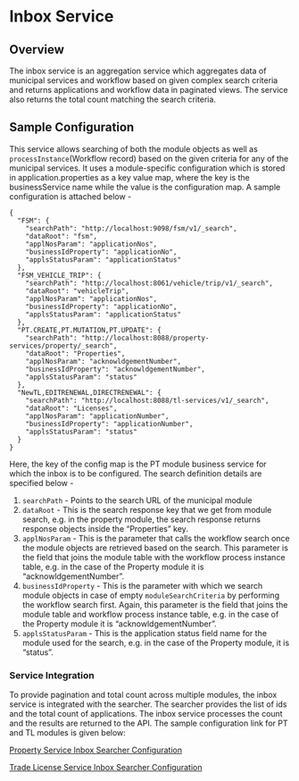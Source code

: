 # Inbox Service

## Overview

The inbox service is an aggregation service which aggregates data of municipal services and workflow based on given complex search criteria and returns applications and workflow data in paginated views. The service also returns the total count matching the search criteria.

## Sample Configuration

This service allows searching of both the module objects as well as `processInstance`(Workflow record) based on the given criteria for any of the municipal services. It uses a module-specific configuration which is stored in application.properties as a key value map, where the key is the businessService name while the value is the configuration map. A sample configuration is attached below -

```
{
  "FSM": {
    "searchPath": "http://localhost:9098/fsm/v1/_search",
    "dataRoot": "fsm",
    "applNosParam": "applicationNos",
    "businessIdProperty": "applicationNo",
    "applsStatusParam": "applicationStatus"
  },
  "FSM_VEHICLE_TRIP": {
    "searchPath": "http://localhost:8061/vehicle/trip/v1/_search",
    "dataRoot": "vehicleTrip",
    "applNosParam": "applicationNos",
    "businessIdProperty": "applicationNo",
    "applsStatusParam": "applicationStatus"
  },
  "PT.CREATE,PT.MUTATION,PT.UPDATE": {
    "searchPath": "http://localhost:8088/property-services/property/_search",
    "dataRoot": "Properties",
    "applNosParam": "acknowldgementNumber",
    "businessIdProperty": "acknowldgementNumber",
    "applsStatusParam": "status"
  },
  "NewTL,EDITRENEWAL,DIRECTRENEWAL": {
    "searchPath": "http://localhost:8088/tl-services/v1/_search",
    "dataRoot": "Licenses",
    "applNosParam": "applicationNumber",
    "businessIdProperty": "applicationNumber",
    "applsStatusParam": "status"
  }
}
```

Here, the key of the config map is the PT module business service for which the inbox is to be configured. The search definition details are specified below -

1. `searchPath` - Points to the search URL of the municipal module
2. `dataRoot` - This is the search response key that we get from module search, e.g. in the property module, the search response returns response objects inside the “Properties” key.
3. `applNosParam` - This is the parameter that calls the workflow search once the module objects are retrieved based on the search. This parameter is the field that joins the module table with the workflow process instance table, e.g. in the case of the Property module it is “acknowldgementNumber”.
4. `businessIdProperty` - This is the parameter with which we search module objects in case of empty `moduleSearchCriteria` by performing the workflow search first. Again, this parameter is the field that joins the module table and workflow process instance table, e.g. in the case of the Property module it is “acknowldgementNumber”.
5. `applsStatusParam` - This is the application status field name for the module used for the search, e.g. in the case of the Property module, it is “status”.

### Service Integration  <a href="#searcher-integration" id="searcher-integration"></a>

To provide pagination and total count across multiple modules, the inbox service is integrated with the searcher. The searcher provides the list of ids and the total count of applications. The inbox service processes the count and the results are returned to the API. The sample configuration link for PT and TL modules is given below:

[Property Service Inbox Searcher Configuration](https://raw.githubusercontent.com/egovernments/configs/qa/egov-searcher/inboxpropertysearch.yml)

[Trade License Service Inbox Searcher Configuration](https://raw.githubusercontent.com/egovernments/configs/qa/egov-searcher/inboxTLSearch.yml)
